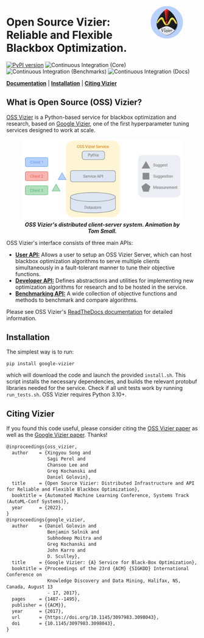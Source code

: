 <figure>
<img src="docs/assets/vizier_logo.png" width=20% align="right"/>
</figure>

# Open Source Vizier: Reliable and Flexible Blackbox Optimization.

[![PyPI version](https://badge.fury.io/py/google-vizier.svg)](https://badge.fury.io/py/google-vizier)
![Continuous Integration (Core)](https://github.com/google/vizier/workflows/pytest_core/badge.svg)
![Continuous Integration (Benchmarks)](https://github.com/google/vizier/workflows/pytest_benchmarks/badge.svg)
![Continuous Integration (Docs)](https://github.com/google/vizier/workflows/docs/badge.svg)

[**Documentation**](https://oss-vizier.readthedocs.io/)
| [**Installation**](#installation)
| [**Citing Vizier**](#citing_vizier)


## What is Open Source (OSS) Vizier?

[OSS Vizier](https://arxiv.org/abs/2207.13676) is a Python-based service for blackbox optimization and research, based on [Google Vizier](https://dl.acm.org/doi/10.1145/3097983.3098043), one of the first hyperparameter tuning services designed to work at scale.

<figure>
<p align="center" width=65%>
<img src="docs/assets/oss_vizier_service.gif"/>
  <br>
  <em><b>OSS Vizier's distributed client-server system. Animation by Tom Small.</b></em>
</p>
</figure>

OSS Vizier's interface consists of three main APIs:

* [**User API:**](https://oss-vizier.readthedocs.io/en/latest/guides/index.html#for-users) Allows a user to setup an OSS Vizier Server, which can host blackbox optimization algorithms to serve multiple clients simultaneously in a fault-tolerant manner to tune their objective functions.
* [**Developer API:**](https://oss-vizier.readthedocs.io/en/latest/guides/index.html#for-developers) Defines abstractions and utilities for implementing new optimization algorithms for research and to be hosted in the service.
* [**Benchmarking API:**](https://oss-vizier.readthedocs.io/en/latest/guides/index.html#for-benchmarking) A wide collection of objective functions and methods to benchmark and compare algorithms.

Please see OSS Vizier's [ReadTheDocs documentation](https://oss-vizier.readthedocs.io/) for detailed information.




## Installation <a name="installation"></a>
The simplest way is to run:

```
pip install google-vizier
```

which will download the code and launch the provided `install.sh`. This script installs the necessary dependencies, and builds the relevant protobuf libraries needed for the service. Check if all unit tests work by running `run_tests.sh`. OSS Vizier requires Python 3.10+.


## Citing Vizier <a name="citing_vizier"></a>
If you found this code useful, please consider citing the [OSS Vizier paper](https://arxiv.org/abs/2207.13676) as well as the [Google Vizier paper](https://dl.acm.org/doi/10.1145/3097983.3098043). Thanks!

```
@inproceedings{oss_vizier,
  author    = {Xingyou Song and
               Sagi Perel and
               Chansoo Lee and
               Greg Kochanski and
               Daniel Golovin},
  title     = {Open Source Vizier: Distributed Infrastructure and API for Reliable and Flexible Blackbox Optimization},
  booktitle = {Automated Machine Learning Conference, Systems Track (AutoML-Conf Systems)},
  year      = {2022},
}
@inproceedings{google_vizier,
  author    = {Daniel Golovin and
               Benjamin Solnik and
               Subhodeep Moitra and
               Greg Kochanski and
               John Karro and
               D. Sculley},
  title     = {Google Vizier: {A} Service for Black-Box Optimization},
  booktitle = {Proceedings of the 23rd {ACM} {SIGKDD} International Conference on
               Knowledge Discovery and Data Mining, Halifax, NS, Canada, August 13
               - 17, 2017},
  pages     = {1487--1495},
  publisher = {{ACM}},
  year      = {2017},
  url       = {https://doi.org/10.1145/3097983.3098043},
  doi       = {10.1145/3097983.3098043},
}
```
